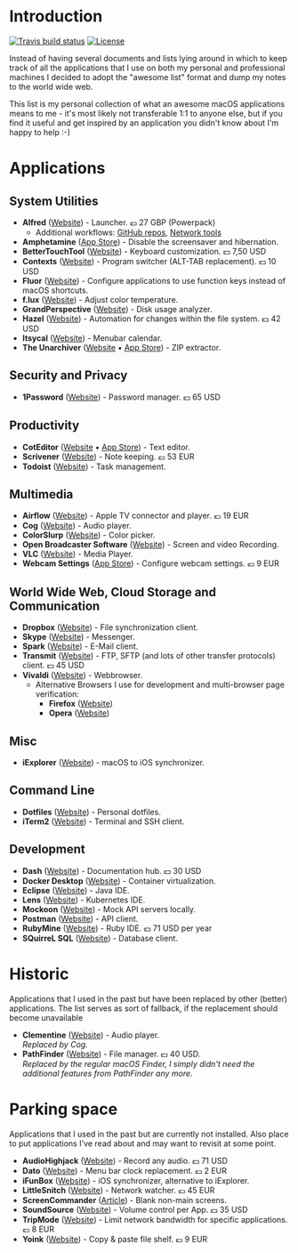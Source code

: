 # Introduction

[![Travis build status](https://api.travis-ci.org/perdian/awesome-macos-applications.svg)](https://travis-ci.org/perdian/awesome-macos-applications)
[![License](https://img.shields.io/:license-mit-blue.svg)](https://badges.mit-license.org/)

Instead of having several documents and lists lying around in which to keep track of all the applications that I use on both my personal and professional machines I decided to adopt the "awesome list" format and dump my notes to the world wide web.

This list is my personal collection of what an awesome macOS applications means to me - it's most likely not transferable 1:1 to anyone else, but if you find it useful and get inspired by an application you didn't know about I'm happy to help :-)

# Applications

## System Utilities
* **Alfred** ([Website](https://www.alfredapp.com/)) - Launcher. 💷 27 GBP (Powerpack)
    * Additional workflows:
      [GitHub repos](https://github.com/edgarjs/alfred-github-repos),
      [Network tools](https://github.com/fniephaus/alfred-network)
* **Amphetamine** ([App Store](https://apps.apple.com/de/app/amphetamine/id937984704)) - Disable the screensaver and hibernation.
* **BetterTouchTool** ([Website](https://folivora.ai/downloads)) - Keyboard customization. 💵 7,50 USD
* **Contexts** ([Website](https://contexts.co/)) - Program switcher (ALT-TAB replacement). 💵 10 USD
* **Fluor** ([Website](https://fluorapp.net)) - Configure applications to use function keys instead of macOS shortcuts.
* **f.lux** ([Website](https://justgetflux.com/news/pages/macquickstart/)) - Adjust color temperature.
* **GrandPerspective** ([Website](http://grandperspectiv.sourceforge.net)) - Disk usage analyzer.
* **Hazel** ([Website](http://www.noodlesoft.com)) - Automation for changes within the file system. 💵 42 USD
* **Itsycal** ([Website](https://www.mowglii.com/itsycal/)) - Menubar calendar.
* **The Unarchiver** ([Website](https://theunarchiver.com/) ▪ [App Store](https://apps.apple.com/us/app/the-unarchiver/id425424353)) - ZIP extractor.

## Security and Privacy
* **1Password** ([Website](https://1password.com/downloads/mac/)) - Password manager. 💵 65 USD

## Productivity
* **CotEditor** ([Website](https://coteditor.com/) ▪ [App Store](https://apps.apple.com/app/coteditor/id1024640650)) - Text editor.
* **Scrivener** ([Website](https://www.literatureandlatte.com/scrivener/download)) - Note keeping. 💶 53 EUR
* **Todoist** ([Website](https://todoist.com/)) - Task management.

## Multimedia
* **Airflow** ([Website](https://airflow.app/)) - Apple TV connector and player. 💶 19 EUR
* **Cog** ([Website](https://kode54.net/cog)) - Audio player.
* **ColorSlurp** ([Website](https://colorslurp.com/)) - Color picker.
* **Open Broadcaster Software** ([Website](https://obsproject.com/)) - Screen and video Recording.
* **VLC** ([Website](https://www.videolan.org/vlc/)) - Media Player.
* **Webcam Settings** ([App Store](https://apps.apple.com/de/app/webcam-settings/id533696630)) - Configure webcam settings. 💶 9 EUR

## World Wide Web, Cloud Storage and Communication
* **Dropbox** ([Website](https://www.dropbox.com/downloading)) - File synchronization client.
* **Skype** ([Website](https://en.wikipedia.org/wiki/Skype)) - Messenger.
* **Spark** ([Website](https://sparkmailapp.com/)) - E-Mail client.
* **Transmit** ([Website](https://panic.com/transmit/)) - FTP, SFTP (and lots of other transfer protocols) client. 💵 45 USD
* **Vivaldi** ([Website](https://vivaldi.com/)) - Webbrowser.
    * Alternative Browsers I use for development and multi-browser page verification:
        * **Firefox** ([Website](https://www.mozilla.org/de/firefox/))
        * **Opera** ([Website](https://www.opera.com/))

## Misc
* **iExplorer** ([Website](https://macroplant.com/iexplorer)) - macOS to iOS synchronizer.

## Command Line
* **Dotfiles** ([Website](https://github.com/perdian/dotfiles)) - Personal dotfiles.
* **iTerm2** ([Website](https://iterm2.com/index.html)) - Terminal and SSH client.

## Development
* **Dash** ([Website](https://kapeli.com/dash)) - Documentation hub. 💵 30 USD
* **Docker Desktop** ([Website](https://docs.docker.com/docker-for-mac/install/)) - Container virtualization.
* **Eclipse** ([Website](https://download.eclipse.org/eclipse/downloads/)) - Java IDE.
* **Lens** ([Website](https://k8slens.dev)) - Kubernetes IDE.
* **Mockoon** ([Website](https://mockoon.com/#download)) - Mock API servers locally.
* **Postman** ([Website](https://www.postman.com/downloads/)) - API client.
* **RubyMine** ([Website](https://www.jetbrains.com/ruby/)) - Ruby IDE. 💵 71 USD per year
* **SQuirreL SQL** ([Website](http://squirrel-sql.sourceforge.net)) - Database client.

# Historic

Applications that I used in the past but have been replaced by other (better) applications. The list serves as sort of fallback, if the replacement should become unavailable

* **Clementine** ([Website](https://www.clementine-player.org/)) - Audio player. \
  *Replaced by Cog.*
* **PathFinder** ([Website](https://cocoatech.com/#/)) - File manager. 💵 40 USD. \
  *Replaced by the regular macOS Finder, I simply didn't need the additional features from PathFinder any more.*

# Parking space

Applications that I used in the past but are currently not installed.
Also place to put applications I've read about and may want to revisit at some point.

* **AudioHighjack** ([Website](https://www.rogueamoeba.com/audiohijack/)) - Record any audio. 💵 71 USD
* **Dato** ([Website](https://sindresorhus.com/dato)) - Menu bar clock replacement. 💶 2 EUR
* **iFunBox** ([Website](https://www.i-funbox.com/)) - iOS synchronizer, alternative to iExplorer.
* **LittleSnitch** ([Website](https://www.obdev.at/products/littlesnitch/index.html)) - Network watcher. 💶 45 EUR
* **ScreenCommander** ([Article](https://lifehacker.com/screen-commander-for-mac-blanks-out-second-monitors-wit-1793453593)) - Blank non-main screens.
* **SoundSource** ([Website](https://rogueamoeba.com/soundsource/)) - Volume control per App. 💵 35 USD
* **TripMode** ([Website](https://tripmode.ch/)) - Limit network bandwidth for specific applications. 💶 8 EUR
* **Yoink** ([Website](https://eternalstorms.at/yoink/mac/)) - Copy & paste file shelf. 💶 9 EUR
